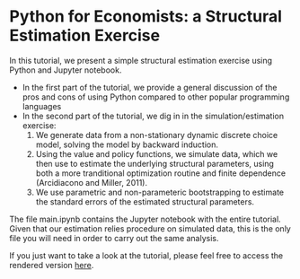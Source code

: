 # Python for Economists: a Structural Estimation Exercise

In this tutorial, we present a simple structural estimation exercise using Python and Jupyter notebook.
  * In the first part of the tutorial, we provide a general discussion of the pros and cons of using Python compared to other popular programming languages
  * In the second part of the tutorial, we dig in in the simulation/estimation exercise:
    1. We generate data from a non-stationary dynamic discrete choice model, solving the model by backward induction.
    2. Using the value and policy functions, we simulate data, which we then use to estimate the underlying structural parameters, using both a more tranditional optimization routine and finite dependence (Arcidiacono and Miller, 2011).
    3. We use parametric and non-parameteric bootstrapping to estimate the standard errors of the estimated structural parameters.
    
 The file main.ipynb contains the Jupyter notebook with the entire tutorial. Given that our estimation relies procedure on simulated data, this is the only file you will need in order to carry out the same analysis. 
 
 If you just want to take a look at the tutorial, please feel free to access the rendered version [here](https://mmoretto.github.io/).    

 
